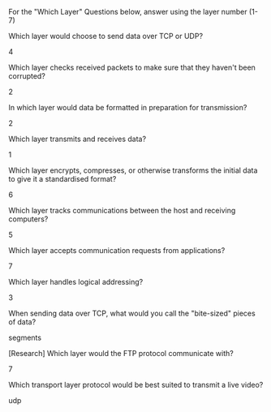 For the "Which Layer" Questions below, answer using the layer number (1-7)

Which layer would choose to send data over TCP or UDP?

4

Which layer checks received packets to make sure that they haven't been corrupted?

2

In which layer would data be formatted in preparation for transmission?

2

Which layer transmits and receives data?

1

Which layer encrypts, compresses, or otherwise transforms the initial data to give it a standardised format?

6

Which layer tracks communications between the host and receiving computers?

5

Which layer accepts communication requests from applications?

7

Which layer handles logical addressing?

3

When sending data over TCP, what would you call the "bite-sized" pieces of data?

segments

[Research] Which layer would the FTP protocol communicate with?

7

Which transport layer protocol would be best suited to transmit a live video?

udp
